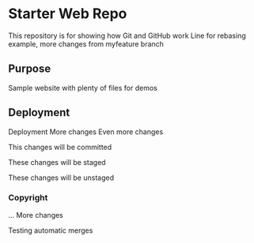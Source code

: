# Starter Web Repo

This repository is for showing how Git and GitHub work
Line for rebasing example, more changes from myfeature branch

## Purpose

Sample website with plenty of files for demos

## Deployment

Deployment
More changes
Even more changes

This changes will be committed

These changes will be staged

These changes will be unstaged

### Copyright
...
More changes

Testing automatic merges